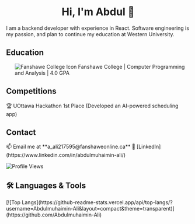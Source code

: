 <h1 align="center">Hi, I'm Abdul 👋</h1>

I am a backend developer with experience in React. Software engineering is my passion, and plan to continue my education at Western University.



<h2>Education</h2>
<ul>
  <img src="https://www.brandsoftheworld.com/logo/fanshawe-college-0?original=1" alt="Fanshawe College Icon"> Fanshawe College | Computer Programming and Analysis | 4.0 GPA
</ul>



<h2>Competitions</h2>
🏆 UOttawa Hackathon 1st Place (Developed an AI-powered scheduling app)  



<h2>Contact</h2>
📫 Email me at **a_ali217595@fanshaweonline.ca**  
🔗 [LinkedIn](https://www.linkedin.com/in/abdulmuhaimin-ali/)

![Profile Views](https://komarev.com/ghpvc/?username=Abdulmuhaimin-Ali&color=blue&style=flat)

<h2>🛠 Languages & Tools</h2>
[![Top Langs](https://github-readme-stats.vercel.app/api/top-langs/?username=Abdulmuhaimin-Ali&layout=compact&theme=transparent)](https://github.com/Abdulmuhaimin-Ali)
